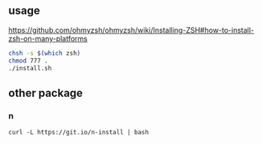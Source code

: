 ## usage

https://github.com/ohmyzsh/ohmyzsh/wiki/Installing-ZSH#how-to-install-zsh-on-many-platforms

```bash
chsh -s $(which zsh)
chmod 777 .
./install.sh
```

## other package

### n

```
curl -L https://git.io/n-install | bash
```
